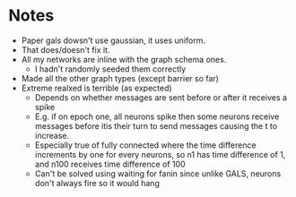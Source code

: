 # Notes

* Paper gals dowsn't use gaussian, it uses uniform. 
* That does/doesn't fix it.
* All my networks are inline with the graph schema ones.
  * I hadn't randomly seeded them correctly
* Made all the other graph types (except barrier so far)
* Extreme realxed is terrible (as expected)
  * Depends on whether messages are sent before or after it receives a spike
  * E.g. if on epoch one, all neurons spike then some neurons receive messages before itis their turn to send messages causing the t to increase.
  * Especially true of fully connected where the time difference increments by one for every neurons, so n1 has time difference of 1, and n100 receives time difference of 100
  * Can't be solved using waiting for fanin since unlike GALS, neurons don't always fire so it would hang
